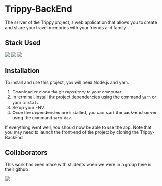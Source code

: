 # Trippy-BackEnd

The server of the Trippy project, a web application that allows you to create and share your travel memories with your friends and family.

## Stack Used

![](https://img.shields.io/badge/Express.js-404D59?style=for-the-badge)
![](https://img.shields.io/badge/MongoDB-4EA94B?style=for-the-badge&logo=mongodb&logoColor=white)
![](https://img.shields.io/badge/Node.js-43853D?style=for-the-badge&logo=node.js&logoColor=white)

## Installation

To install and use this project, you will need Node.js and yarn.

1. Download or clone the git repository to your computer.
2. In terminal, install the project dependencies using the command `yarn` or `yarn install`.
3. Setup your ENV.
4. Once the dependencies are installed, you can start the back-end server using the command `yarn dev`.

If everything went well, you should now be able to use the app. Note that you may need to launch the front-end of the project by cloning the Trippy-BackEnd

## Collaborators

This work has been made with students when we were in a group here is their github :

<a href="https://github.com/justRunnz/Trippy-Node/graphs/contributors">
  <img src="https://contrib.rocks/image?repo=justRunnz/Trippy-Node" />
</a>
